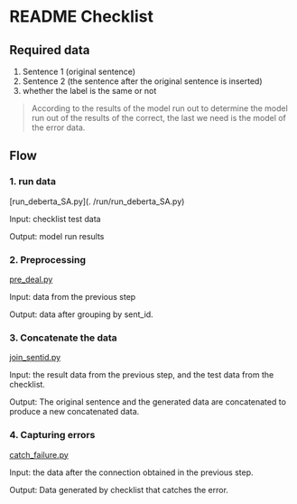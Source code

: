 # README Checklist

## Required data

1. Sentence 1 (original sentence)
2. Sentence 2 (the sentence after the original sentence is inserted)
3. whether the label is the same or not

> According to the results of the model run out to determine the model run out of the results of the correct, the last we need is the model of the error data.

## Flow

### 1. run data

[run_deberta_SA.py](. /run/run_deberta_SA.py)

Input: checklist test data

Output: model run results

### 2. Preprocessing

[pre_deal.py](./checklist/pre_deal.py)

Input: data from the previous step

Output: data after grouping by sent_id.

### 3. Concatenate the data

[join_sentid.py](./checklist/join_sentid.py)

Input: the result data from the previous step, and the test data from the checklist.

Output: The original sentence and the generated data are concatenated to produce a new concatenated data.

### 4. Capturing errors

[catch_failure.py](./checklist/catch_failure.py)

Input: the data after the connection obtained in the previous step.

Output: Data generated by checklist that catches the error.

